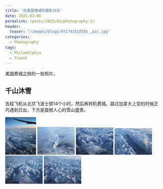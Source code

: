 ```yaml
---
title: '在美国费城的摄影日志'
date: 2025-03-08
permalink: /posts/2025/03/photography-1/
header:
  teaser: "/images/blogs/971741532555_.pic.jpg"
categories: 
  - Photography
tags:
  - Philadelphia
  - Travel
---
```


美国费城之旅的一些照片。


## 千山沐雪

去程飞机从北京飞波士顿14个小时，然后再转机费城。路过加拿大上空的时候正巧遇到日出，下方是震撼人心的雪山盛景。


<div class="galleria">
  <a href="/images/blogs/871741532544_.pic.jpg" target="_blank"><img src="/images/blogs/871741532544_.pic_thumb.jpg"></a>
  <a href="/images/blogs/971741532555_.pic.jpg" target="_blank"><img src="/images/blogs/971741532555_.pic_thumb.jpg"></a>
  <a href="/images/blogs/951741532554_.pic.jpg" target="_blank"><img src="/images/blogs/951741532554_.pic_thumb.jpg"></a>
  <a href="/images/blogs/961741532554_.pic.jpg" target="_blank"><img src="/images/blogs/961741532554_.pic_thumb.jpg"></a>
  <a href="/images/blogs/981741532556_.pic.jpg" target="_blank"><img src="/images/blogs/981741532556_.pic_thumb.jpg"></a>
  <a href="/images/blogs/991741532557_.pic.jpg" target="_blank"><img src="/images/blogs/991741532557_.pic_thumb.jpg"></a>
</div>
